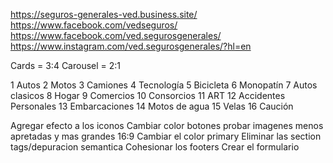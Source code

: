 https://seguros-generales-ved.business.site/
https://www.facebook.com/vedseguros/
https://www.facebook.com/ved.segurosgenerales/
https://www.instagram.com/ved.segurosgenerales/?hl=en


Cards = 3:4
Carousel = 2:1

1 Autos
2 Motos
3 Camiones 
4 Tecnología
5 Bicicleta
6 Monopatín
7 Autos clasicos
8 Hogar
9 Comercios
10 Consorcios
11 ART
12 Accidentes Personales
13 Embarcaciones
14 Motos de agua
15 Velas
16 Caución

Agregar efecto a los iconos
Cambiar color botones
probar imagenes menos apretadas y mas grandes 16:9
Cambiar el color primary
Eliminar las section tags/depuracion semantica
Cohesionar los footers
Crear el formulario